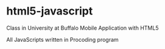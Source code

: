 html5-javascript
================


Class in University at Buffalo
Mobile Application with HTML5

All JavaScripts written in Procoding program
